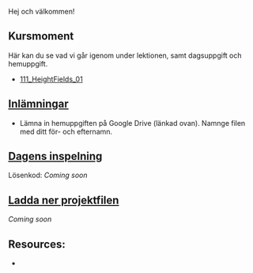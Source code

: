 Hej och välkommen!

## Kursmoment
Här kan du se vad vi går igenom under lektionen, samt dagsuppgift och hemuppgift.

* [111_HeightFields_01](https://github.com/Studio-Konkret/Technical-Direction/tree/main/Kursmoment/111_Heightfields_01)

## [Inlämningar](https://drive.google.com/drive/folders/1Xtav1vNc5xot-4UZH8K4UncOpoASECVR?usp=sharing)

- Lämna in hemuppgiften på Google Drive (länkad ovan). Namnge filen med ditt för- och efternamn.

## [Dagens inspelning](https://zoom.us/rec/share/DC0MRsAd4bbPkg-qT8I2HOPbUoYBEH8NTPpjNJK_V6wJ2VJdMBglE8AARzZWi79d.OQO_aBQsbs350xbJ)

Lösenkod: *Coming soon*

## <a href="https://raw.githubusercontent.com/Studio-Konkret/Technical-Direction/main/Nackademin/T3D24/Houdini%20och%20Procedurella%20Milj%C3%B6er%201/DAG_09/DAG_09.hiplc" target="_blank">Ladda ner projektfilen</a>

*Coming soon*

## Resources:
- []()
